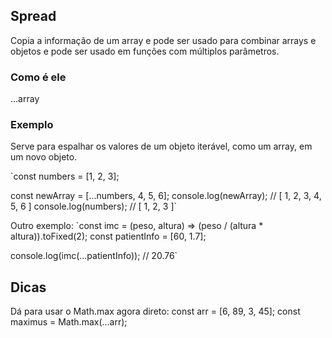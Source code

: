 ## Spread
Copia a informação de um array e pode ser usado para combinar arrays e objetos e pode ser usado em funções com múltiplos parâmetros.

### Como é ele
...array 

### Exemplo
Serve para espalhar os valores de um objeto iterável, como um array, em um novo objeto.

`const numbers = [1, 2, 3];

const newArray = [...numbers, 4, 5, 6];
console.log(newArray); // [ 1, 2, 3, 4, 5, 6 ]
console.log(numbers); // [ 1, 2, 3 ]`

Outro exemplo:
`const imc = (peso, altura) => (peso / (altura * altura)).toFixed(2);
const patientInfo = [60, 1.7];

console.log(imc(...patientInfo)); // 20.76`

## Dicas

Dá para usar o Math.max agora direto:
const arr = [6, 89, 3, 45];
const maximus = Math.max(...arr);
